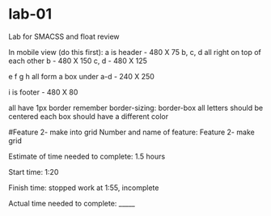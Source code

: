 # lab-01
Lab for SMACSS and float review

In mobile view (do this first):
a is header - 480 X 75
b, c, d  all right on top of each other
b - 480 X 150
c, d - 480 X 125

e f g h all form a box under a-d - 240 X 250

i is footer - 480 X 80

all have 1px border
remember border-sizing: border-box
all letters should be centered
each box should have a different color

#Feature 2- make into grid
Number and name of feature: Feature 2- make grid

Estimate of time needed to complete: 1.5 hours

Start time: 1:20

Finish time: stopped work at 1:55, incomplete

Actual time needed to complete: _____